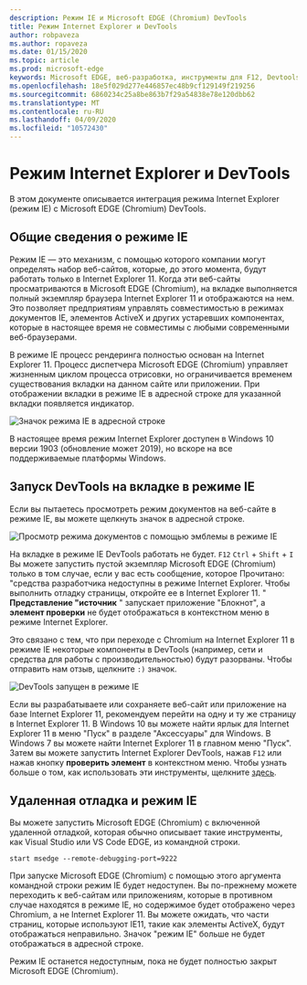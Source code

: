 ```yaml
---
description: Режим IE и Microsoft EDGE (Chromium) DevTools
title: Режим Internet Explorer и DevTools
author: robpaveza
ms.author: ropaveza
ms.date: 01/15/2020
ms.topic: article
ms.prod: microsoft-edge
keywords: Microsoft EDGE, веб-разработка, инструменты для F12, Devtools, ie11, Internet Explorer 11, режим IE
ms.openlocfilehash: 18e5f029d277e446857ec48b9cf129149f219256
ms.sourcegitcommit: 6860234c25a8be863b7f29a54838e78e120dbb62
ms.translationtype: MT
ms.contentlocale: ru-RU
ms.lasthandoff: 04/09/2020
ms.locfileid: "10572430"
---
```

# Режим Internet Explorer и DevTools

В этом документе описывается интеграция режима Internet Explorer (режим IE) с Microsoft EDGE (Chromium) DevTools.

## Общие сведения о режиме IE

Режим IE — это механизм, с помощью которого компании могут определять набор веб-сайтов, которые, до этого момента, будут работать только в Internet Explorer 11. Когда эти веб-сайты просматриваются в Microsoft EDGE (Chromium), на вкладке выполняется полный экземпляр браузера Internet Explorer 11 и отображаются на нем. Это позволяет предприятиям управлять совместимостью в режимах документов IE, элементов ActiveX и других устаревших компонентах, которые в настоящее время не совместимы с любыми современными веб-браузерами.

В режиме IE процесс рендеринга полностью основан на Internet Explorer 11. Процесс диспетчера Microsoft EDGE (Chromium) управляет жизненным циклом процесса отрисовки, но ограничивается временем существования вкладки на данном сайте или приложении. При отображении вкладки в режиме IE в адресной строке для указанной вкладки появляется индикатор.

![Значок режима IE в адресной строке](./media/ie-mode-badge.png)

В настоящее время режим Internet Explorer доступен в Windows 10 версии 1903 (обновление может 2019), но вскоре на все поддерживаемые платформы Windows.

## Запуск DevTools на вкладке в режиме IE

Если вы пытаетесь просмотреть режим документов на веб-сайте в режиме IE, вы можете щелкнуть значок в адресной строке.

![Просмотр режима документов с помощью эмблемы в режиме IE](./media/ie-mode-badge-doc-mode.png)

На вкладке в режиме IE DevTools работать не будет. `F12` `Ctrl` + `Shift` + `I` Вы можете запустить пустой экземпляр Microsoft EDGE (Chromium) только в том случае, если у вас есть сообщение, которое Прочитано: "средства разработчика недоступны в режиме Internet Explorer. Чтобы выполнить отладку страницы, откройте ее в Internet Explorer 11. " **Представление "источник** " запускает приложение "Блокнот", а **элемент проверки** не будет отображаться в контекстном меню в режиме Internet Explorer.

Это связано с тем, что при переходе с Chromium на Internet Explorer 11 в режиме IE некоторые компоненты в DevTools (например, сети и средства для работы с производительностью) будут разорваны. Чтобы отправить нам отзыв, щелкните `:)` значок.

![DevTools запущен в режиме IE](./media/ie-mode-devtools.png)

Если вы разрабатываете или сохраняете веб-сайт или приложение на базе Internet Explorer 11, рекомендуем перейти на одну и ту же страницу в Internet Explorer 11. В Windows 10 вы можете найти ярлык для Internet Explorer 11 в меню "Пуск" в разделе "Аксессуары" для Windows. В Windows 7 вы можете найти Internet Explorer 11 в главном меню "Пуск". Затем вы можете запустить Internet Explorer DevTools, нажав `F12` или нажав кнопку **проверить элемент** в контекстном меню. Чтобы узнать больше о том, как использовать эти инструменты, щелкните [здесь](/previous-versions/windows/internet-explorer/ie-developer/samples/bg182326(v%3dvs.85)).

## Удаленная отладка и режим IE

Вы можете запустить Microsoft EDGE (Chromium) с включенной удаленной отладкой, которая обычно описывает такие инструменты, как Visual Studio или VS Code EDGE, из командной строки.

`start msedge --remote-debugging-port=9222`

При запуске Microsoft EDGE (Chromium) с помощью этого аргумента командной строки режим IE будет недоступен. Вы по-прежнему можете переходить к веб-сайтам или приложениям, которые в противном случае находятся в режиме IE, но содержимое будет отображено через Chromium, а не Internet Explorer 11. Вы можете ожидать, что части страниц, которые используют IE11, такие как элементы ActiveX, будут отображаться неправильно. Значок "режим IE" больше не будет отображаться в адресной строке.

Режим IE останется недоступным, пока не будет полностью закрыт Microsoft EDGE (Chromium).